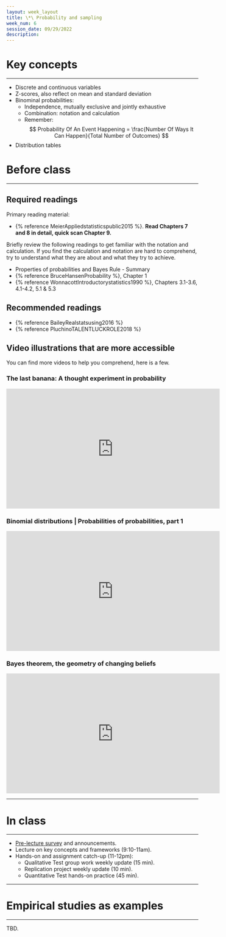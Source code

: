 ```yaml
---
layout: week_layout
title: \*\ Probability and sampling
week_num: 6
session_date: 09/29/2022
description:
---
```


# Key concepts
---

- Discrete and continuous variables
- Z-scores, also reflect on mean and standard deviation
- Binominal probabilities:
  - Independence, mutually exclusive and jointly exhaustive
  - Combination: notation and calculation
  - Remember: $$ Probability Of An Event Happening = \frac{Number Of Ways It Can Happen}{Total Number of Outcomes} $$
- Distribution tables

<!-- - Probability and Bayes' Rule {% cite BruceHansenProbability %} -->
<!-- - Distributions: Normal, Poisson, and binomial {% cite MeierAppliedstatisticspublic2015 %} -->

# Before class
---

## Required readings

Primary reading material:

- {% reference MeierAppliedstatisticspublic2015 %}. **Read Chapters 7 and 8 in detail, quick scan Chapter 9.**

Briefly review the following readings to get familiar with the notation and calculation. If you find the calculation and notation are hard to comprehend, try to understand what they are about and what they try to achieve.

- Properties of probabilities and Bayes Rule - Summary 
- {% reference BruceHansenProbability %}, Chapter 1
- {% reference WonnacottIntroductorystatistics1990 %}, Chapters 3.1-3.6, 4.1-4.2, 5.1 & 5.3

## Recommended readings

- {% reference BaileyRealstatsusing2016 %}
- {% reference PluchinoTALENTLUCKROLE2018 %}

## Video illustrations that are more accessible

You can find more videos to help you comprehend, here is a few.

### The last banana: A thought experiment in probability

<iframe width="560" height="315" src="https://www.youtube.com/embed/Kgudt4PXs28" title="YouTube video player" frameborder="0" allow="accelerometer; autoplay; clipboard-write; encrypted-media; gyroscope; picture-in-picture" allowfullscreen></iframe>

### Binomial distributions | Probabilities of probabilities, part 1

<iframe width="560" height="315" src="https://www.youtube.com/embed/8idr1WZ1A7Q" title="YouTube video player" frameborder="0" allow="accelerometer; autoplay; clipboard-write; encrypted-media; gyroscope; picture-in-picture" allowfullscreen></iframe>

### Bayes theorem, the geometry of changing beliefs

<iframe width="560" height="315" src="https://www.youtube.com/embed/HZGCoVF3YvM" title="YouTube video player" frameborder="0" allow="accelerometer; autoplay; clipboard-write; encrypted-media; gyroscope; picture-in-picture" allowfullscreen></iframe>

---
# In class
---

- [Pre-lecture survey](https://PollEv.com/surveys/fRt84xVTlswhrP16OUbyV/respond) and announcements.
- Lecture on key concepts and frameworks (9:10-11am).
- Hands-on and assignment catch-up (11-12pm):
  - Qualitative Test group work weekly update (15 min).
  - Replication project weekly update (10 min).
  - Quantitative Test hands-on practice (45 min).

---
# Empirical studies as examples
---

TBD.
